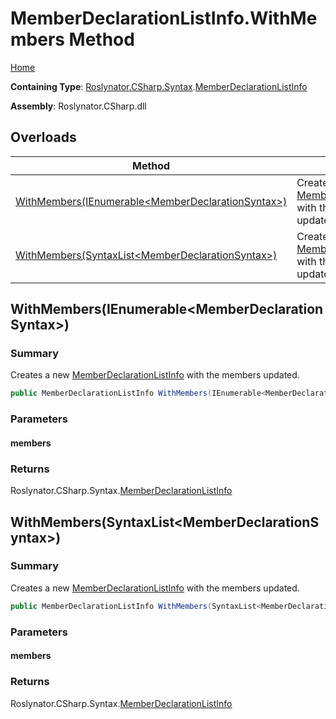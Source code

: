 # MemberDeclarationListInfo\.WithMembers Method <a name="_Top"></a>

[Home](../../../../../README.md)

**Containing Type**: [Roslynator.CSharp.Syntax](../../README.md#_Top)\.[MemberDeclarationListInfo](../README.md#_Top)

**Assembly**: Roslynator\.CSharp\.dll

## Overloads

| Method | Summary |
| ------ | ------- |
| [WithMembers(IEnumerable\<MemberDeclarationSyntax>)](#Roslynator_CSharp_Syntax_MemberDeclarationListInfo_WithMembers_System_Collections_Generic_IEnumerable_Microsoft_CodeAnalysis_CSharp_Syntax_MemberDeclarationSyntax__) | Creates a new [MemberDeclarationListInfo](../README.md#_Top) with the members updated\. |
| [WithMembers(SyntaxList\<MemberDeclarationSyntax>)](#Roslynator_CSharp_Syntax_MemberDeclarationListInfo_WithMembers_Microsoft_CodeAnalysis_SyntaxList_Microsoft_CodeAnalysis_CSharp_Syntax_MemberDeclarationSyntax__) | Creates a new [MemberDeclarationListInfo](../README.md#_Top) with the members updated\. |

## WithMembers\(IEnumerable\<MemberDeclarationSyntax>\) <a name="Roslynator_CSharp_Syntax_MemberDeclarationListInfo_WithMembers_System_Collections_Generic_IEnumerable_Microsoft_CodeAnalysis_CSharp_Syntax_MemberDeclarationSyntax__"></a>

### Summary

Creates a new [MemberDeclarationListInfo](../README.md#_Top) with the members updated\.

```csharp
public MemberDeclarationListInfo WithMembers(IEnumerable<MemberDeclarationSyntax> members)
```

### Parameters

#### members

### Returns

Roslynator\.CSharp\.Syntax\.[MemberDeclarationListInfo](../README.md#_Top)

## WithMembers\(SyntaxList\<MemberDeclarationSyntax>\) <a name="Roslynator_CSharp_Syntax_MemberDeclarationListInfo_WithMembers_Microsoft_CodeAnalysis_SyntaxList_Microsoft_CodeAnalysis_CSharp_Syntax_MemberDeclarationSyntax__"></a>

### Summary

Creates a new [MemberDeclarationListInfo](../README.md#_Top) with the members updated\.

```csharp
public MemberDeclarationListInfo WithMembers(SyntaxList<MemberDeclarationSyntax> members)
```

### Parameters

#### members

### Returns

Roslynator\.CSharp\.Syntax\.[MemberDeclarationListInfo](../README.md#_Top)

